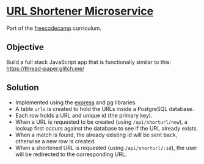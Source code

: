 # [URL Shortener Microservice](https://learn.freecodecamp.org/apis-and-microservices/apis-and-microservices-projects/url-shortener-microservice)

Part of the [freecodecamp](https://www.freecodecamp.com) curriculum.

## Objective

Build a full stack JavaScript app that is functionally similar to this: https://thread-paper.glitch.me/

## Solution

- Implemented using the [express](http://expressjs.com/) and [pg](https://github.com/brianc/node-postgres) libraries.
- A table `urls` is created to hold the URLs inside a PostgreSQL database.
- Each row holds a URL and unique id (the primary key).
- When a URL is requested to be created (using `/api/shorturl/new`), a lookup first occurs against the database to see if the URL already exists.
- When a match is found, the already existing id will be sent back, otherwise a new row is created.
- When a shortened URL is requested (using `/api/shorturl/:id`), the user will be redirected to the corresponding URL.
